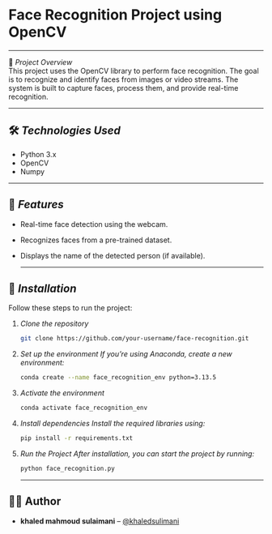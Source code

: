 # Face Recognition Project using OpenCV

---

🎯 *Project Overview*  
This project uses the OpenCV library to perform face recognition. The goal is to recognize and identify faces from images or video streams. The system is built to capture faces, process them, and provide real-time recognition.

---

## 🛠 *Technologies Used*  
- Python 3.x
- OpenCV
- Numpy
  
---

## 🚀 *Features*
- Real-time face detection using the webcam.
- Recognizes faces from a pre-trained dataset.
- Displays the name of the detected person (if available).

  ---
  
## 📝 *Installation*  
Follow these steps to run the project:

1. *Clone the repository*  
   ```bash
   git clone https://github.com/your-username/face-recognition.git
   ```
2. *Set up the environment If you’re using Anaconda, create a new environment:*
      ```bash
   conda create --name face_recognition_env python=3.13.5
      ```

3. *Activate the environment*
      ```bash
   conda activate face_recognition_env
      ```

4. *Install dependencies Install the required libraries using:*
      ```bash
   pip install -r requirements.txt
      ```

5. *Run the Project After installation, you can start the project by running:*
      ```bash
   python face_recognition.py 
      ```
      ---

## 🧑‍💻 Author

- **khaled mahmoud sulaimani** – [@khaledsulimani](https://github.com/khaledsulimani)
